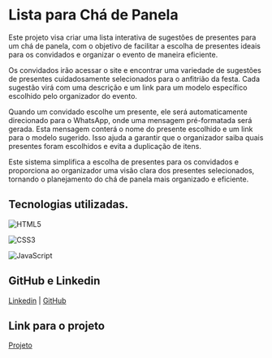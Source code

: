
# Lista para Chá de Panela

Este projeto visa criar uma lista interativa de sugestões de presentes para um chá de panela, com o objetivo de facilitar a escolha de presentes ideais para os convidados e organizar o evento de maneira eficiente.

Os convidados irão acessar o site e encontrar uma variedade de sugestões de presentes cuidadosamente selecionados para o anfitrião da festa. Cada sugestão virá com uma descrição e um link para um modelo específico escolhido pelo organizador do evento.

Quando um convidado escolhe um presente, ele será automaticamente direcionado para o WhatsApp, onde uma mensagem pré-formatada será gerada. Esta mensagem conterá o nome do presente escolhido e um link para o modelo sugerido. Isso ajuda a garantir que o organizador saiba quais presentes foram escolhidos e evita a duplicação de itens.

Este sistema simplifica a escolha de presentes para os convidados e proporciona ao organizador uma visão clara dos presentes selecionados, tornando o planejamento do chá de panela mais organizado e eficiente.

## Tecnologias utilizadas.

![HTML5](https://img.shields.io/badge/HTML5-E34F26?style=for-the-badge&logo=html5&logoColor=white)

![CSS3](https://img.shields.io/badge/CSS3-1572B6?style=for-the-badge&logo=css3&logoColor=white)

![JavaScript](https://img.shields.io/badge/JavaScript-000?style=for-the-badge&logo=javascript)

## GitHub e Linkedin

[Linkedin](https://www.linkedin.com/in/pedro-vinicius-054910222/) |
[GitHub](https://github.com/PedrooVi)

## Link para o projeto
[Projeto](https://pedroovi.github.io/Cha-De-Panela/)
